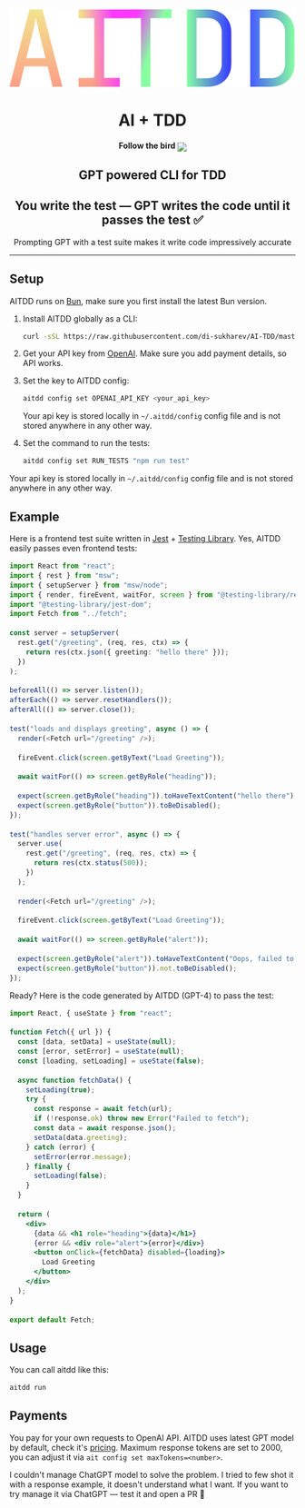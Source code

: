 <div align="center">
  <div>
    <img src=".github/logo-sexy.svg" alt="aitdd logo"/>
    <h1 align="center">AI + TDD</h1>
    <h4 align="center">Follow the bird <a href="https://twitter.com/_sukharev_"><img src="https://img.shields.io/twitter/follow/_sukharev_?style=flat&label=_sukharev_&logo=twitter&color=0bf&logoColor=fff" align="center"></a>
    </h4>
  </div>
	<h2>GPT powered CLI for TDD</h2>
	<h2>You write the test — GPT writes the code until it passes the test ✅</h2>
	<p>Prompting GPT with a test suite makes it write code impressively accurate</p>
</div>

---

## Setup

AITDD runs on [Bun](https://bun.sh/), make sure you first install the latest Bun version.

1. Install AITDD globally as a CLI:

   ```sh
   curl -sSL https://raw.githubusercontent.com/di-sukharev/AI-TDD/master/install.sh | bash
   ```

2. Get your API key from [OpenAI](https://platform.openai.com/account/api-keys). Make sure you add payment details, so API works.

3. Set the key to AITDD config:

   ```sh
   aitdd config set OPENAI_API_KEY <your_api_key>
   ```

   Your api key is stored locally in `~/.aitdd/config` config file and is not stored anywhere in any other way.

4. Set the command to run the tests:

   ```sh
   aitdd config set RUN_TESTS "npm run test"
   ```

Your api key is stored locally in `~/.aitdd/config` config file and is not stored anywhere in any other way.

## Example

<!-- TODO: add CRUD example -->

Here is a frontend test suite written in [Jest](https://jestjs.io/) + [Testing Library](https://testing-library.com/). Yes, AITDD easily passes even frontend tests:

```typescript
import React from "react";
import { rest } from "msw";
import { setupServer } from "msw/node";
import { render, fireEvent, waitFor, screen } from "@testing-library/react";
import "@testing-library/jest-dom";
import Fetch from "../fetch";

const server = setupServer(
  rest.get("/greeting", (req, res, ctx) => {
    return res(ctx.json({ greeting: "hello there" }));
  })
);

beforeAll(() => server.listen());
afterEach(() => server.resetHandlers());
afterAll(() => server.close());

test("loads and displays greeting", async () => {
  render(<Fetch url="/greeting" />);

  fireEvent.click(screen.getByText("Load Greeting"));

  await waitFor(() => screen.getByRole("heading"));

  expect(screen.getByRole("heading")).toHaveTextContent("hello there");
  expect(screen.getByRole("button")).toBeDisabled();
});

test("handles server error", async () => {
  server.use(
    rest.get("/greeting", (req, res, ctx) => {
      return res(ctx.status(500));
    })
  );

  render(<Fetch url="/greeting" />);

  fireEvent.click(screen.getByText("Load Greeting"));

  await waitFor(() => screen.getByRole("alert"));

  expect(screen.getByRole("alert")).toHaveTextContent("Oops, failed to fetch!");
  expect(screen.getByRole("button")).not.toBeDisabled();
});
```

Ready? Here is the code generated by AITDD (GPT-4) to pass the test:

```jsx
import React, { useState } from "react";

function Fetch({ url }) {
  const [data, setData] = useState(null);
  const [error, setError] = useState(null);
  const [loading, setLoading] = useState(false);

  async function fetchData() {
    setLoading(true);
    try {
      const response = await fetch(url);
      if (!response.ok) throw new Error("Failed to fetch");
      const data = await response.json();
      setData(data.greeting);
    } catch (error) {
      setError(error.message);
    } finally {
      setLoading(false);
    }
  }

  return (
    <div>
      {data && <h1 role="heading">{data}</h1>}
      {error && <div role="alert">{error}</div>}
      <button onClick={fetchData} disabled={loading}>
        Load Greeting
      </button>
    </div>
  );
}

export default Fetch;
```

## Usage

You can call aitdd like this:

```sh
aitdd run
```

## Payments

You pay for your own requests to OpenAI API. AITDD uses latest GPT model by default, check it's [pricing](https://openai.com/pricing). Maximum response tokens are set to 2000, you can adjust it via `ait config set maxTokens=<number>`.

I couldn't manage ChatGPT model to solve the problem. I tried to few shot it with a response example, it doesn't understand what I want. If you want to try manage it via ChatGPT — test it and open a PR 🚀
